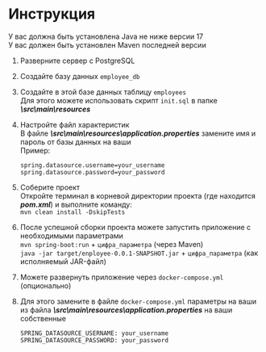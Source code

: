 # Инструкция

У вас должна быть установлена Java не ниже версии 17<br/>
У вас должен быть установлен Maven последней версии

1. Разверните сервер с PostgreSQL<br/>

2. Создайте базу данных ```employee_db```<br/>
   
3. Создайте в этой базе данных таблицу ```employees```<br/>
   Для этого можете использовать скрипт ```init.sql``` в папке ***\src\main\resources***<br/>

4. Настройте файл характеристик<br/>
   В файле ***\src\main\resources\application.properties*** замените имя и пароль от базы данных на ваши<br/>
   Пример:<br/>
   ```
   spring.datasource.username=your_username
   spring.datasource.password=your_password
   ```
     
3. Соберите проект<br/>
   Откройте терминал в корневой директории проекта (где находится ***pom.xml***) и выполните команду:<br/>
   ```mvn clean install -DskipTests```

4. После успешной сборки проекта можете запустить приложение с необходимыми параметрами<br/>
   ```mvn spring-boot:run``` + ```цифра_параметра``` (через Maven)<br/>
   ```java -jar target/enployee-0.0.1-SNAPSHOT.jar``` + ```цифра_параметра``` (как исполняемый JAR-файл)
   
5. Можете развернуть приложение через ```docker-compose.yml``` (опционально)<br/>
   
6. Для этого замените в файле ```docker-compose.yml``` параметры на ваши из файла ***\src\main\resources\application.properties*** на ваши собственные<br/>
   ```
   SPRING_DATASOURCE_USERNAME: your_username
   SPRING_DATASOURCE_PASSWORD: your_password
   ```

